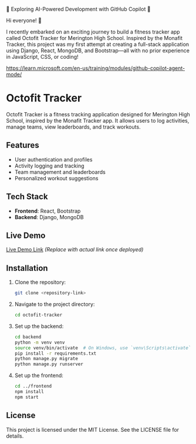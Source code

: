 🚀 Exploring AI-Powered Development with GitHub Copilot 🚀

Hi everyone! 👋

I recently embarked on an exciting journey to build a fitness tracker app called Octofit Tracker for Merington High School. Inspired by the Monafit Tracker, this project was my first attempt at creating a full-stack application using Django, React, MongoDB, and Bootstrap—all with no prior experience in JavaScript, CSS, or coding!

https://learn.microsoft.com/en-us/training/modules/github-copilot-agent-mode/


# Octofit Tracker

Octofit Tracker is a fitness tracking application designed for Merington High School, inspired by the Monafit Tracker app. It allows users to log activities, manage teams, view leaderboards, and track workouts.

## Features
- User authentication and profiles
- Activity logging and tracking
- Team management and leaderboards
- Personalized workout suggestions

## Tech Stack
- **Frontend**: React, Bootstrap
- **Backend**: Django, MongoDB

## Live Demo
[Live Demo Link](#) *(Replace with actual link once deployed)*

## Installation
1. Clone the repository:
   ```bash
   git clone <repository-link>
   ```
2. Navigate to the project directory:
   ```bash
   cd octofit-tracker
   ```
3. Set up the backend:
   ```bash
   cd backend
   python -m venv venv
   source venv/bin/activate  # On Windows, use `venv\Scripts\activate`
   pip install -r requirements.txt
   python manage.py migrate
   python manage.py runserver
   ```
4. Set up the frontend:
   ```bash
   cd ../frontend
   npm install
   npm start
   ```

## License
This project is licensed under the MIT License. See the LICENSE file for details.
